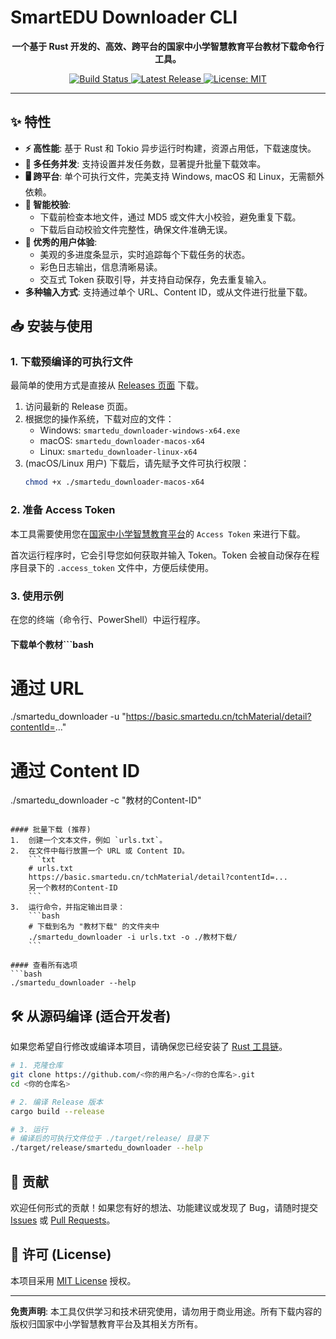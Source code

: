 # SmartEDU Downloader CLI

<p align="center">
  <strong>一个基于 Rust 开发的、高效、跨平台的国家中小学智慧教育平台教材下载命令行工具。</strong>
</p>

<p align="center">
    <a href="https://github.com/lss53/smartedu_downloader_cli/actions/workflows/release.yml">
        <img src="https://github.com/lss53/smartedu_downloader_cli/actions/workflows/release.yml/badge.svg" alt="Build Status">
    </a>
    <a href="https://github.com/lss53/smartedu_downloader_cli/releases/latest">
        <img src="https://img.shields.io/github/v/release/lss53/smartedu_downloader_cli" alt="Latest Release">
    </a>
    <a href="https://opensource.org/licenses/MIT">
        <img src="https://img.shields.io/badge/License-MIT-blue.svg" alt="License: MIT">
    </a>
</p>

---

## ✨ 特性

- **⚡ 高性能**: 基于 Rust 和 Tokio 异步运行时构建，资源占用低，下载速度快。
- **🔗 多任务并发**: 支持设置并发任务数，显著提升批量下载效率。
- **🖥️ 跨平台**: 单个可执行文件，完美支持 Windows, macOS 和 Linux，无需额外依赖。
- **🤖 智能校验**:
    - 下载前检查本地文件，通过 MD5 或文件大小校验，避免重复下载。
    - 下载后自动校验文件完整性，确保文件准确无误。
- **🎨 优秀的用户体验**:
    - 美观的多进度条显示，实时追踪每个下载任务的状态。
    - 彩色日志输出，信息清晰易读。
    - 交互式 Token 获取引导，并支持自动保存，免去重复输入。
- **多种输入方式**: 支持通过单个 URL、Content ID，或从文件进行批量下载。

## 📥 安装与使用

### 1. 下载预编译的可执行文件

最简单的使用方式是直接从 [Releases 页面](https://github.com/lss53/smartedu_downloader_cli/releases/latest) 下载。

1.  访问最新的 Release 页面。
2.  根据您的操作系统，下载对应的文件：
    -   Windows: `smartedu_downloader-windows-x64.exe`
    -   macOS: `smartedu_downloader-macos-x64`
    -   Linux: `smartedu_downloader-linux-x64`
3.  (macOS/Linux 用户) 下载后，请先赋予文件可执行权限：
    ```bash
    chmod +x ./smartedu_downloader-macos-x64
    ```

### 2. 准备 Access Token

本工具需要使用您在[国家中小学智慧教育平台](https://auth.smartedu.cn/uias/login)的 `Access Token` 来进行下载。

首次运行程序时，它会引导您如何获取并输入 Token。Token 会被自动保存在程序目录下的 `.access_token` 文件中，方便后续使用。

### 3. 使用示例

在您的终端（命令行、PowerShell）中运行程序。

#### 下载单个教材```bash
# 通过 URL
./smartedu_downloader -u "https://basic.smartedu.cn/tchMaterial/detail?contentId=..."

# 通过 Content ID
./smartedu_downloader -c "教材的Content-ID"
```

#### 批量下载 (推荐)
1.  创建一个文本文件，例如 `urls.txt`。
2.  在文件中每行放置一个 URL 或 Content ID。
    ```txt
    # urls.txt
    https://basic.smartedu.cn/tchMaterial/detail?contentId=...
    另一个教材的Content-ID
    ```
3.  运行命令，并指定输出目录：
    ```bash
    # 下载到名为 "教材下载" 的文件夹中
    ./smartedu_downloader -i urls.txt -o ./教材下载/
    ```

#### 查看所有选项
```bash
./smartedu_downloader --help
```

## 🛠️ 从源码编译 (适合开发者)

如果您希望自行修改或编译本项目，请确保您已经安装了 [Rust 工具链](https://rustup.rs/)。

```bash
# 1. 克隆仓库
git clone https://github.com/<你的用户名>/<你的仓库名>.git
cd <你的仓库名>

# 2. 编译 Release 版本
cargo build --release

# 3. 运行
# 编译后的可执行文件位于 ./target/release/ 目录下
./target/release/smartedu_downloader --help
```

## 🤝 贡献

欢迎任何形式的贡献！如果您有好的想法、功能建议或发现了 Bug，请随时提交 [Issues](https://github.com/<你的用户名>/<你的仓库名>/issues) 或 [Pull Requests](https://github.com/<你的用户名>/<你的仓库名>/pulls)。

## 📝 许可 (License)

本项目采用 [MIT License](https://opensource.org/licenses/MIT) 授权。

---

**免责声明**: 本工具仅供学习和技术研究使用，请勿用于商业用途。所有下载内容的版权归国家中小学智慧教育平台及其相关方所有。

